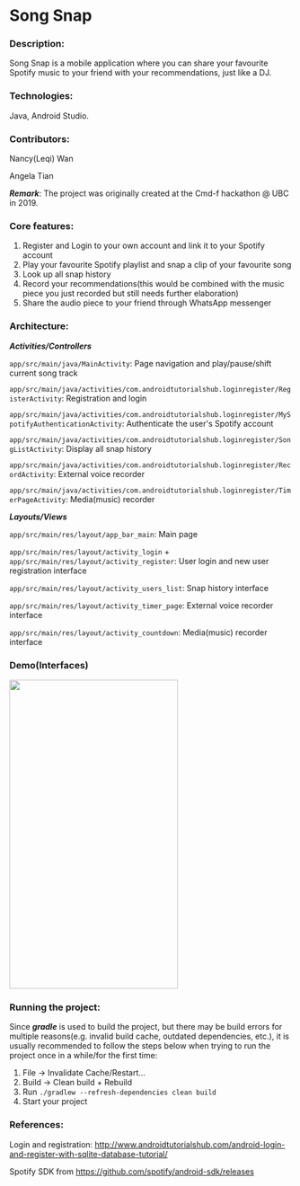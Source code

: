 # Song Snap

### Description:
Song Snap is a mobile application where you can share your favourite Spotify music to your friend with your recommendations, just like a DJ.

### Technologies:
Java, Android Studio.

### Contributors:
Nancy(Leqi) Wan

Angela Tian

***Remark***: The project was originally created at the Cmd-f hackathon @ UBC in 2019.

### Core features:
1. Register and Login to your own account and link it to your Spotify account
2. Play your favourite Spotify playlist and snap a clip of your favourite song
3. Look up all snap history
3. Record your recommendations(this would be combined with the music piece you just recorded but still needs further elaboration)
4. Share the audio piece to your friend through WhatsApp messenger

### Architecture:
***Activities/Controllers***

`app/src/main/java/MainActivity`: Page navigation and play/pause/shift current song track

`app/src/main/java/activities/com.androidtutorialshub.loginregister/RegisterActivity`: Registration and login

`app/src/main/java/activities/com.androidtutorialshub.loginregister/MySpotifyAuthenticationActivity`: Authenticate the user's Spotify account

`app/src/main/java/activities/com.androidtutorialshub.loginregister/SongListActivity`: Display all snap history

`app/src/main/java/activities/com.androidtutorialshub.loginregister/RecordActivity`: External voice recorder

`app/src/main/java/activities/com.androidtutorialshub.loginregister/TimerPageActivity`: Media(music) recorder


***Layouts/Views***

`app/src/main/res/layout/app_bar_main`: Main page

`app/src/main/res/layout/activity_login` + `app/src/main/res/layout/activity_register`: User login and new user registration interface

`app/src/main/res/layout/activity_users_list`: Snap history interface

`app/src/main/res/layout/activity_timer_page`: External voice recorder interface

`app/src/main/res/layout/activity_countdown`: Media(music) recorder interface


### Demo(Interfaces)
<img src="demo/demo.gif" width="300" height="550">

### Running the project:
Since ***gradle*** is used to build the project, but there may be build errors for multiple reasons(e.g. invalid build cache, outdated dependencies, etc.), it is usually recommended to follow the steps below when trying to run the project once in a while/for the first time:
1. File -> Invalidate Cache/Restart...
2. Build -> Clean build + Rebuild
3. Run `./gradlew --refresh-dependencies clean build`
4. Start your project

### References:
Login and registration: http://www.androidtutorialshub.com/android-login-and-register-with-sqlite-database-tutorial/

Spotify SDK from https://github.com/spotify/android-sdk/releases

